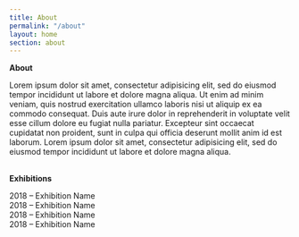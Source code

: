 ```yaml
---
title: About
permalink: "/about"
layout: home
section: about
---
```


**About**

Lorem ipsum dolor sit amet, consectetur adipisicing elit, sed do eiusmod tempor incididunt ut labore et dolore magna aliqua. Ut enim ad minim veniam, quis nostrud exercitation ullamco laboris nisi ut aliquip ex ea commodo consequat. Duis aute irure dolor in reprehenderit in voluptate velit esse cillum dolore eu fugiat nulla pariatur. Excepteur sint occaecat cupidatat non proident, sunt in culpa qui officia deserunt mollit anim id est laborum. Lorem ipsum dolor sit amet, consectetur adipisicing elit, sed do eiusmod tempor incididunt ut labore et dolore magna aliqua.<br>&nbsp;

**Exhibitions**

2018 – Exhibition Name<br>2018 – Exhibition Name<br>2018 – Exhibition Name<br>2018 – Exhibition Name<br>&nbsp;